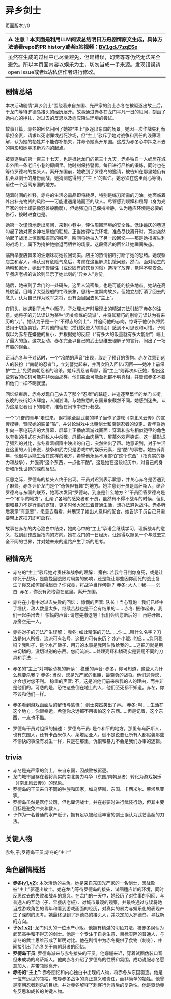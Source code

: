 # 异乡剑士
页面版本:v0
 

| :warning: 注意！本页面是利用LLM阅读总结明日方舟剧情原文生成，具体方法请看repo的PR history或者b站视频：[BV1gdJ7zqESe](https://www.bilibili.com/video/BV1gdJ7zqESe/)         |
|:----------------------------|
| 虽然在生成的过程中已尽量避免，但是错误，幻觉等等仍然无法完全避免。所以本页面内容以娱乐为主，切勿当成一手来源。发现错误请open issue或者b站私信作者进行修改。|



## 剧情总结
本次活动剧情“异乡剑士”围绕着来自东国、光严家的剑士赤冬在被驱逐出故土后，于龙门等待罗德岛接头的经历展开。故事通过赤冬在龙门平凡一日的见闻，刻画了她内心的挣扎、对过去的反思以及适应陌生环境的尝试。

故事开篇，赤冬的回忆闪回了她被“主上”驱逐出东国的场景。她因一次作战失利而承担全责，请求以死谢罪或战死沙场，但“主上”驳斥了她对战争和责任的浅薄理解，认为她的牺牲并不能弥补损失，并命令她离开东国。这成为赤冬心中挥之不去的阴影和她寻求新方向的起点。

被驱逐后的第一百三十七天，也是抵达龙门的第三十九天，赤冬独自一人蜗居在城市外围一条老旧小巷的房间里。她时刻保持警惕，每日进行严格的锻炼，同时也在等待罗德岛的接头人。离开东国前，她收到了罗德岛的邀请，被告知在那里她仍有机会以剑士的身份而战，她猜测这得到了“主上”的默许。她必须在这里耐心等待，前往一个远离东国的地方。

随着时间的推移，赤冬的生活必需品即将耗尽，特别是练刀所需的刀油。她面临着外出补充物资的风险——可能遭遇尾随而至的敌人。尽管感到烦躁和屈辱（身为光严家的剑士却要像羽兽般脆弱），但她强迫自己保持冷静，认为适应环境是必要的修行，按时进食也是。

她第一次谨慎地走出房间，来到小巷中，评估周围环境的安全性。低矮逼仄的巷道勾起了她对家乡神社屋檐的联想。正当她评估完环境、准备尽快离开时，耳边突然响起了战场上惊慌和振奋的喊声，瞬间将她拉入了另一段回忆——那是她指挥失利的战场上，属下为掩护她撤退而牺牲的场景。这段痛苦的回忆让她瞬间失态。

临街早餐店飘来的油烟味将她拉回现实。店主的热情招呼打断了她的思绪。她观察店主和客人，确认没有危险气息后，考虑在这里解决饥饿问题。然而，面对陌生的肠粉和酱汁，她出于警惕性（或说固有的饮食习惯）选择了放弃，觉得不够安全。早餐店老板的议论则显示了她此刻的“异乡人”身份。

随后，她来到了龙门的一处码头，这里人流密集，也是可能的接头地点。她站在高处眺望，目睹了大型舰船的忙碌景象，思绪一度飘向故乡。但她立刻打消了回去的念头，认为自己作为败军之将，没有面目回去见“主上”。

在码头，她遇到了水产小贩孑。孑处理水产时展现出的精湛刀法引起了赤冬的注意。她将孑的刀法误认为某种“闭关修炼的流派”，并将其精巧的剔骨刀误认为有来历的“刀”。她认为孑是一个“不得志的剑士”，并追问他的志向，惊讶于他仅仅将武艺用于切鱼卖钱，并对他的理想（攒钱换更大的铺面）感到不可思议和可惜。孑则误以为赤冬在嫌他的鱼小，并根据她的反应（“有多大的饭量就有多大能耐”）端上了最大的鱼。这次互动，赤冬完全以自己的武士思维去理解孑的言行，闹出了一场有趣的误会。

正当赤冬与孑对话时，一个“冷酷的声音”出现，取走了预订的货物。赤冬注意到这人的装扮（“南朝的忍者”），立刻警觉起来，并再次陷入回忆/闪回——她冲上前保护“主上”免受南朝忍者的暗杀。她斥责忍者卑鄙，而“主上”则再次纠正她，指出这些刺客的动机可能并非表面那样，他们甚至可能至死都不明真相，并告诫赤冬不要和他们一样不明就里。

回忆结束后，赤冬发现自己失去了那个“忍者”的踪迹，并追逐至繁华的龙门长街。夜晚的长街灯火辉煌，人潮汹涌，与她熟悉的东国景象截然不同。她感到迷失，认为这是忍者设下的陷阱，准备在闹市中进行巷战。

一个“兴奋的青年”走过来，误将她全副武装的样子当作了游戏《南北风云传》的宣传模特，赞叹她的装备“酷”，并讨论游戏中北朝剑士和南朝忍者的设定。青年将她引向一家电玩店的大屏幕，屏幕上正播放着游戏画面：穿着和赤冬相似铠甲的角色以夸张的招式在大群敌人中杀戮。屏幕内血肉横飞，屏幕外欢声笑语。这一幕形成了强烈的对比，赤冬看着橱窗中映出的自己，突然笑出了声。她意识到，对于生活在这里的人们来说，战争和武力只是游戏中的娱乐元素，是“酷”的事物。她告诉青年，他很幸运能生活在这样的地方，希望他永远不用害怕“这个东西”（指真实的暴力和战争），并强调“这个东西，一点也不酷”。这是她在这段经历中，对自己的身份和所处世界的深刻反思。

反思之际，罗德岛的接头人终于出现。干员对迟到表示歉意，并关心赤冬是否遇到了麻烦。赤冬评价龙门是个“奇怪但有趣”的地方。她注意到干员是乌萨斯人，结合罗德岛与东国的联系，她再次发问“罗德岛，到底是什么地方？”干员回答罗德岛是一个“和平的地方”，汇聚了各地的感染者和干员，虽然有不得不战斗的时候，但仇恨和暴力不是行事的逻辑，更多时候大家过着普通生活，想办法避免战斗。赤冬听后表示“有意思”，愿意去看看，并展现了她出人意料的配合。她告诉干员自己只需要带上这把刀即可启程。

故事在赤冬的内心独白中结束，她向心中的“主上”承诺会继续学习，理解战斗的意义，找到剑锋应当指向的方向。她在龙门的一日经历，让她得以窥见一个与过去完全不同的世界，并对她未来的道路产生了新的思考。
## 剧情高光
- 赤冬的“主上”驳斥她对责任和战争的理解：
旁白: 若我今日判你身死，或是让你死于战场，是能挽回战败对局势的影响，还是能让那些因你而死的战士复生？你又如何担得起责？你究竟，将战争当作何物？
赤冬: 大人！我——
旁白: 赤冬，你没有资格留在这里。离开东国。

- 赤冬在小巷中对过去失败的回忆：
惊慌的声音: 队长！当心弩炮！我们已经中了埋伏，敌人数量太多，继续苦战也是不会有结果的......
赤冬: 振作起来，我们一起杀出去！
惊慌的声音: 请您先撤退吧！我们会给您断后的！
再睁开眼，身旁空无一人。

- 赤冬对孑的刀法产生误解：
赤冬: 如此精湛的刀法......你......叫什么名字？刀法是何人所授，流派可有名号，这把刀可有来历？
水产小贩: 老板......您问我吗？我叫孑，是个水产贩子，用刀的本事是我阿伯教给我的......这把刀就是用来切鳞的，没切过别的东西。您问流派......处理壳虾和鳞确实是要用不同的刀具和手法......

- 赤冬的“主上”对刺客动机的解读：
稳重的声音: 赤冬，你可知道，这些人为什么想要杀我？
赤冬: 当然，您是光严家的重臣，最骁勇的战将。他们忌惮您，才会想对您不利。
稳重的声音: 不，这是派他们前来杀我的人的理由，而并非是他们的。可悲的是，恐怕这些倒在地上的人，他们至死都不知道。赤冬，你不该和他们一样。

- 赤冬看到游戏画面后的醒悟与感慨：
剑士突然笑出了声。
赤冬: 呵......生活在这个地方，你很幸运。希望你永远都不用害怕这个东西......但是记着，这个东西，一点也不酷。

- 罗德岛干员对组织的描述：
罗德岛干员: 是个和平的地方。那里有乌萨斯人，也有东国人，还有卡西米尔人、莱塔尼亚人。倒不是说要让所有人都假装那些不愉快的事没有发生一样，只是在那里，仇恨和暴力不会是我们办事的逻辑。
## trivia
- 赤冬是光严家的剑士，来自东国，因战败被驱逐。
- 龙门城市里存在着将真实的南北势力斗争（东国/南朝忍者）转化为游戏娱乐（《南北风云传》）的现象。
- 罗德岛的干员来自不同的种族和国家，如乌萨斯、东国、卡西米尔、莱塔尼亚等。
- 罗德岛虽然是医疗公司，但也雇佣战士，并在必要时进行武装行动，但其主要目标是避免冲突和救人。
- 孑作为一名普通的水产贩子，拥有足以被经验丰富的剑士误认为武艺高超的刀法。
## 关键人物
赤冬;孑;罗德岛干员;赤冬的“主上”
## 角色剧情概括
-   **赤冬([v1](../chars/char_475_akafyu.md),[v2](../char_v3/char_475_akafyu.md))**: 本次活动的主角。她是来自东国光严家的一名剑士，因战败被“主上”驱逐出故土。她在龙门等待罗德岛的接头，试图适应新的环境，同时反思过去的失败和战斗的意义。在龙门的一天中，她经历了对往事的闪回、与普通人的互动（孑、早餐店老板）、对城市景观的观察，并最终通过与误将她当成游戏角色的青年和看到游戏画面的经历，对真实的暴力与娱乐化的表现产生了深刻的思考。她最终见到了罗德岛的接头人，并决定加入罗德岛，寻找新的方向。
-   **孑([v1](../chars/char_272_strong.md),[v2](../char_v3/char_272_strong.md))**: 龙门码头的一位水产小贩。他拥有精湛的切鱼刀法，被赤冬误认为武艺高手和不得志的剑士。他是一个专注于自身生意、目标实际的普通人，与赤冬的武士思维形成了鲜明对比。他在剧情中为赤冬提供了食物（刺身），并间接引出了赤冬关于南朝忍者的回忆。
-   **罗德岛干员**: 罗德岛派来与赤冬接头的干员。他姗姗来迟，穿着试图伪装口音但未成功的乌萨斯人。他向赤冬介绍了罗德岛的性质和氛围，成功说服赤冬愿意加入，并带领她离开。
-   **赤冬的“主上”**: 赤冬回忆和内心独白中出现的人物，将赤冬从东国驱逐。他是一位有远见的领袖，教导赤冬战争的真正意义和责任，而非简单的牺牲。他曾是南朝忍者刺杀的目标，并对赤冬解释了刺客行为背后的复杂性。他是驱动赤冬反思和成长的关键人物。